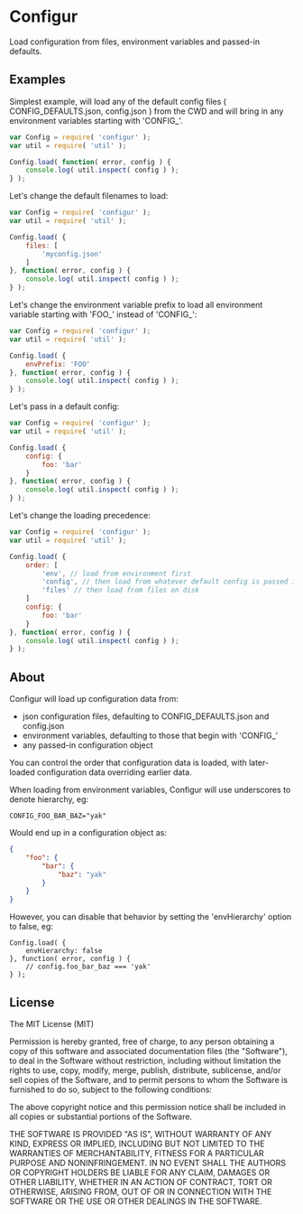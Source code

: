 
# Configur

Load configuration from files, environment variables and passed-in defaults.

## Examples

Simplest example, will load any of the default config files ( CONFIG_DEFAULTS.json, config.json ) from
the CWD and will bring in any environment variables starting with 'CONFIG_'.

```javascript
var Config = require( 'configur' );
var util = require( 'util' );

Config.load( function( error, config ) {
    console.log( util.inspect( config ) );
} );
```

Let's change the default filenames to load:

```javascript
var Config = require( 'configur' );
var util = require( 'util' );

Config.load( {
    files: [
        'myconfig.json'
    ]
}, function( error, config ) {
    console.log( util.inspect( config ) );
} );
```

Let's change the environment variable prefix to load all environment
variable starting with 'FOO_' instead of 'CONFIG_':

```javascript
var Config = require( 'configur' );
var util = require( 'util' );

Config.load( {
    envPrefix: 'FOO'
}, function( error, config ) {
    console.log( util.inspect( config ) );
} );
```

Let's pass in a default config:

```javascript
var Config = require( 'configur' );
var util = require( 'util' );

Config.load( {
    config: {
        foo: 'bar'
    }
}, function( error, config ) {
    console.log( util.inspect( config ) );
} );
```

Let's change the loading precedence:

```javascript
var Config = require( 'configur' );
var util = require( 'util' );

Config.load( {
    order: [
        'env', // load from environment first
        'config', // then load from whatever default config is passed in
        'files' // then load from files on disk
    ]
    config: {
        foo: 'bar'
    }
}, function( error, config ) {
    console.log( util.inspect( config ) );
} );
```

## About

Configur will load up configuration data from:

 - json configuration files, defaulting to CONFIG_DEFAULTS.json and config.json
 - environment variables, defaulting to those that begin with 'CONFIG_'
 - any passed-in configuration object

You can control the order that configuration data is loaded, with later-loaded configuration data
overriding earlier data.

When loading from environment variables, Configur will use underscores to denote hierarchy, eg:

```
CONFIG_FOO_BAR_BAZ="yak"
```

Would end up in a configuration object as:

```json
{
    "foo": {
        "bar": {
            "baz": "yak"
        }
    }
}
```

However, you can disable that behavior by setting the 'envHierarchy' option to false, eg:

```
Config.load( {
    envHierarchy: false
}, function( error, config ) {
    // config.foo_bar_baz === 'yak'
} );
```

## License

The MIT License (MIT)

Permission is hereby granted, free of charge, to any person obtaining a copy
of this software and associated documentation files (the "Software"), to deal
in the Software without restriction, including without limitation the rights
to use, copy, modify, merge, publish, distribute, sublicense, and/or sell
copies of the Software, and to permit persons to whom the Software is
furnished to do so, subject to the following conditions:

The above copyright notice and this permission notice shall be included in
all copies or substantial portions of the Software.

THE SOFTWARE IS PROVIDED "AS IS", WITHOUT WARRANTY OF ANY KIND, EXPRESS OR
IMPLIED, INCLUDING BUT NOT LIMITED TO THE WARRANTIES OF MERCHANTABILITY,
FITNESS FOR A PARTICULAR PURPOSE AND NONINFRINGEMENT. IN NO EVENT SHALL THE
AUTHORS OR COPYRIGHT HOLDERS BE LIABLE FOR ANY CLAIM, DAMAGES OR OTHER
LIABILITY, WHETHER IN AN ACTION OF CONTRACT, TORT OR OTHERWISE, ARISING FROM,
OUT OF OR IN CONNECTION WITH THE SOFTWARE OR THE USE OR OTHER DEALINGS IN
THE SOFTWARE.
